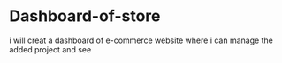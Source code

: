 # Dashboard-of-store
i will creat a dashboard of e-commerce website where i can manage the added project and see 
